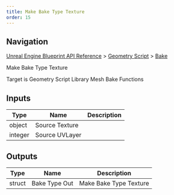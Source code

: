```yaml
---
title: Make Bake Type Texture
order: 15
---
```

## Navigation

[Unreal Engine Blueprint API Reference](https://dev.epicgames.com/documentation/en-us/unreal-engine/BlueprintAPI) > [Geometry Script](https://dev.epicgames.com/documentation/en-us/unreal-engine/BlueprintAPI/GeometryScript) > [Bake](https://dev.epicgames.com/documentation/en-us/unreal-engine/BlueprintAPI/GeometryScript/Bake)

Make Bake Type Texture

Target is Geometry Script Library Mesh Bake Functions

## Inputs

| Type | Name | Description |
| --- | --- | --- |
| object | Source Texture |  |
| integer | Source UVLayer |  |

## Outputs

| Type | Name | Description |
| --- | --- | --- |
| struct | Bake Type Out | Make Bake Type Texture |
